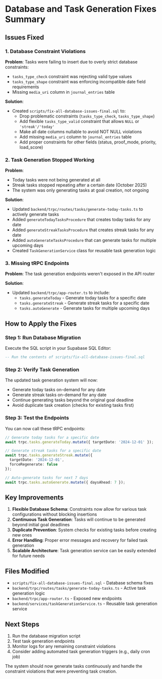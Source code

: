 # Database and Task Generation Fixes Summary

## Issues Fixed

### 1. Database Constraint Violations
**Problem**: Tasks were failing to insert due to overly strict database constraints:
- `tasks_type_check` constraint was rejecting valid type values
- `tasks_type_shape` constraint was enforcing incompatible date field requirements
- Missing `media_uri` column in `journal_entries` table

**Solution**: 
- Created `scripts/fix-all-database-issues-final.sql` to:
  - Drop problematic constraints (`tasks_type_check`, `tasks_type_shape`)
  - Add flexible `tasks_type_valid` constraint that allows `NULL` or `'streak'/'today'`
  - Make all date columns nullable to avoid NOT NULL violations
  - Add missing `media_uri` column to `journal_entries` table
  - Add proper constraints for other fields (status, proof_mode, priority, load_score)

### 2. Task Generation Stopped Working
**Problem**: 
- Today tasks were not being generated at all
- Streak tasks stopped repeating after a certain date (October 2025)
- The system was only generating tasks at goal creation, not ongoing

**Solution**:
- Updated `backend/trpc/routes/tasks/generate-today-tasks.ts` to actively generate tasks
- Added `generateTodayTasksProcedure` that creates today tasks for any date
- Added `generateStreakTasksProcedure` that creates streak tasks for any date
- Added `autoGenerateTasksProcedure` that can generate tasks for multiple upcoming days
- Created `TaskGenerationService` class for reusable task generation logic

### 3. Missing tRPC Endpoints
**Problem**: The task generation endpoints weren't exposed in the API router

**Solution**:
- Updated `backend/trpc/app-router.ts` to include:
  - `tasks.generateToday` - Generate today tasks for a specific date
  - `tasks.generateStreak` - Generate streak tasks for a specific date  
  - `tasks.autoGenerate` - Generate tasks for multiple upcoming days

## How to Apply the Fixes

### Step 1: Run Database Migration
Execute the SQL script in your Supabase SQL Editor:
```sql
-- Run the contents of scripts/fix-all-database-issues-final.sql
```

### Step 2: Verify Task Generation
The updated task generation system will now:
- Generate today tasks on-demand for any date
- Generate streak tasks on-demand for any date
- Continue generating tasks beyond the original goal deadline
- Avoid duplicate task creation (checks for existing tasks first)

### Step 3: Test the Endpoints
You can now call these tRPC endpoints:
```typescript
// Generate today tasks for a specific date
await trpc.tasks.generateToday.mutate({ targetDate: '2024-12-01' });

// Generate streak tasks for a specific date
await trpc.tasks.generateStreak.mutate({ 
  targetDate: '2024-12-01', 
  forceRegenerate: false 
});

// Auto-generate tasks for next 7 days
await trpc.tasks.autoGenerate.mutate({ daysAhead: 7 });
```

## Key Improvements

1. **Flexible Database Schema**: Constraints now allow for various task configurations without blocking insertions
2. **Continuous Task Generation**: Tasks will continue to be generated beyond initial goal deadlines
3. **Duplicate Prevention**: System checks for existing tasks before creating new ones
4. **Error Handling**: Proper error messages and recovery for failed task generation
5. **Scalable Architecture**: Task generation service can be easily extended for future needs

## Files Modified

- `scripts/fix-all-database-issues-final.sql` - Database schema fixes
- `backend/trpc/routes/tasks/generate-today-tasks.ts` - Active task generation logic
- `backend/trpc/app-router.ts` - Exposed new endpoints
- `backend/services/taskGenerationService.ts` - Reusable task generation service

## Next Steps

1. Run the database migration script
2. Test task generation endpoints
3. Monitor logs for any remaining constraint violations
4. Consider adding automated task generation triggers (e.g., daily cron job)

The system should now generate tasks continuously and handle the constraint violations that were preventing task creation.